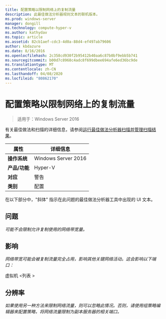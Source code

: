 ```yaml
---
title: 配置策略以限制网络上的复制流量
description: 此最佳做法分析器规则文本的联机版本。
ms.prod: windows-server
manager: dongill
ms.technology: compute-hyper-v
ms.author: kathydav
ms.topic: article
ms.assetid: 82cb1aef-cdc3-4d0a-88d4-ef497ab79606
author: kbdazure
ms.date: 8/16/2016
ms.openlocfilehash: 2c358cd930f2b95412b40aa6c87b0bf9ebb5b741
ms.sourcegitcommit: b00d7c8968c4adc8f699dbee694afe6ed36bc9de
ms.translationtype: MT
ms.contentlocale: zh-CN
ms.lasthandoff: 04/08/2020
ms.locfileid: "80862170"
---
```

# <a name="configure-a-policy-to-throttle-the-replication-traffic-on-the-network"></a>配置策略以限制网络上的复制流量

>适用于：Windows Server 2016

有关最佳做法和扫描的详细信息，请参阅[运行最佳做法分析器扫描并管理扫描结果](https://go.microsoft.com/fwlink/p/?LinkID=223177)。  
  
|属性|详细信息|  
|-|-|  
|**操作系统**|Windows Server 2016|  
|**产品/功能**|Hyper-V|  
|**对应**|警告|  
|**类别**|配置|  
  
在以下部分中，"斜体" 指示在此问题的最佳做法分析器工具中出现的 UI 文本。  
  
## <a name="issue"></a>问题  
*可能不会限制允许复制使用的网络带宽量。*  
  
## <a name="impact"></a>影响  
*网络带宽可能会被复制流量完全占用，影响其他关键网络活动。这会影响以下端口：*  
  
虚拟机 \<列表 >  
  
## <a name="resolution"></a>分辨率  
*如果使用另一种方法来限制网络流量，则可以忽略此情况。否则，请使用组策略编辑器来配置策略，将网络流量限制为副本服务器的相关端口。*  
  
  


